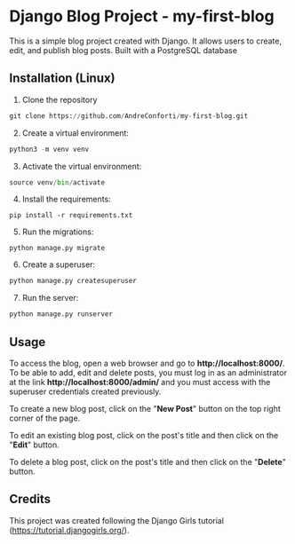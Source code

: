 # Django Blog Project - my-first-blog

This is a simple blog project created with Django. It allows users to create, edit, and publish blog posts. Built with a PostgreSQL database

## Installation (Linux)
1. Clone the repository
~~~python
git clone https://github.com/AndreConforti/my-first-blog.git
~~~
2. Create a virtual environment:
~~~python
python3 -m venv venv
~~~
3. Activate the virtual environment:
~~~python
source venv/bin/activate
~~~
4. Install the requirements:
~~~pyhton
pip install -r requirements.txt
~~~
5. Run the migrations:
~~~pyhton
python manage.py migrate
~~~
6. Create a superuser:
~~~python
python manage.py createsuperuser
~~~
7. Run the server:
~~~python
python manage.py runserver
~~~

## Usage
To access the blog, open a web browser and go to **http://localhost:8000/**.
To be able to add, edit and delete posts, you must log in as an administrator at the link **http://localhost:8000/admin/** and you must access with the superuser credentials created previously.

To create a new blog post, click on the "**New Post**" button on the top right corner of the page.

To edit an existing blog post, click on the post's title and then click on the "**Edit**" button.

To delete a blog post, click on the post's title and then click on the "**Delete**" button.

## Credits
This project was created following the Django Girls tutorial (https://tutorial.djangogirls.org/).
